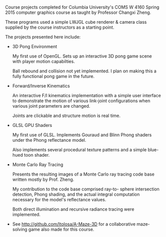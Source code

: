 Course projects completed for Columbia University's 
COMS W 4160 Spring 2015 computer graphics course as
taught by Professor Changxi Zheng.

These programs used a simple LWJGL cube renderer &
camera class supplied by the course instructors as a 
starting point.

The projects presented here include:

 - 3D Pong Environment 

	My first use of OpenGL. Sets up an interactive 3D
	pong game scene with player motion capabilties.

	Ball rebound and collision not yet implemented. I
	plan on making this a fully functional pong game
	in the future.

 - Forward/Inverse Kinematics
 
	An interactive F/I kinematics implementation with
	a simple user interface to demonstrate the motion
	of various link-joint configurations when various
	joint parameters are changed.

	Joints are clickable and structure motion is real
	time.

 - GLSL GPU Shaders 

    My first use of GLSL. Implements Gouraud and Blinn
	Phong shaders under the Phong reflectance model. 

	Also implements several procedural texture patterns
	and a simple blue-hued toon shader.

 - Monte Carlo Ray Tracing 

 	Presents the resulting images of a Monte Carlo ray
	tracing code base written mostly by Prof. Zheng.

	My contribution to the code base comprised ray-to-
	sphere intersection detection, Phong shading, and
	the actual integral computation necessary for the
	model's reflectance values.

	Both direct illumination and recursive radiance
	tracing were implemented.

 - See http://github.com/ltolosa/A-Maze-3D for a
   collaborative maze-solving game also made for
   this course.
